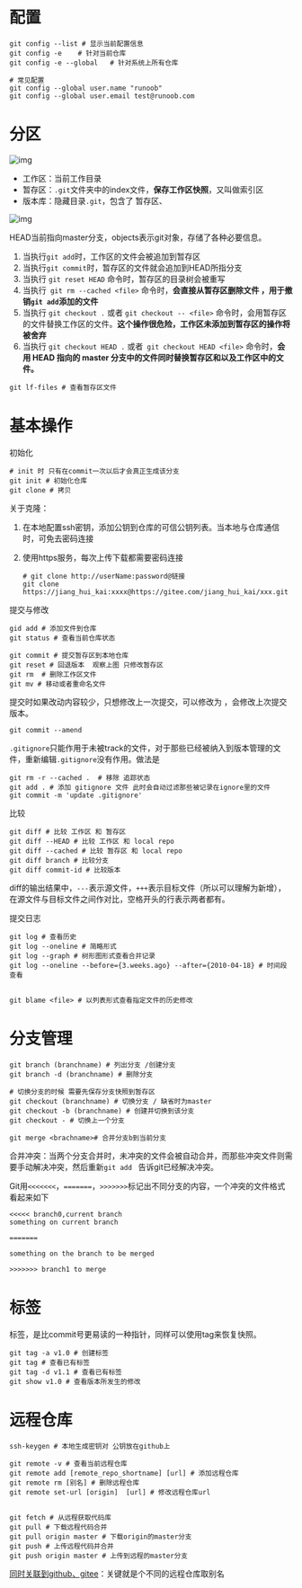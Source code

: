 # 配置

```shell
git config --list # 显示当前配置信息 
git config -e    # 针对当前仓库 
git config -e --global   # 针对系统上所有仓库

# 常见配置 
git config --global user.name "runoob"
git config --global user.email test@runoob.com
```



# 分区

![img](D:\我的坚果云\学习笔记\better\resources\git-command.jpg)



* 工作区：当前工作目录
* 暂存区：`.git`文件夹中的index文件，**保存工作区快照**，又叫做索引区 
* 版本库：隐藏目录`.git`，包含了 暂存区、



![img](D:\我的坚果云\学习笔记\better\resources\1352126739_7909.jpg)

HEAD当前指向master分支，objects表示git对象，存储了各种必要信息。



1. 当执行`git add`时，工作区的文件会被追加到暂存区 
2. 当执行`git commit`时，暂存区的文件就会追加到HEAD所指分支
3. 当执行 `git reset HEAD` 命令时，暂存区的目录树会被重写
4. 当执行` git rm --cached <file>` 命令时，**会直接从暂存区删除文件 ，用于撤销`git add`添加的文件**
5. 当执行 `git checkout .` 或者 `git checkout -- <file>` 命令时，会用暂存区的文件替换工作区的文件。**这个操作很危险，工作区未添加到暂存区的操作将被舍弃** 
6. 当执行 `git checkout HEAD .` 或者` git checkout HEAD <file>` 命令时，**会用 HEAD 指向的 master 分支中的文件同时替换暂存区和以及工作区中的文件。**



```shell
git lf-files # 查看暂存区文件
```



# 基本操作

初始化 

```shell
# init 时 只有在commit一次以后才会真正生成该分支 
git init # 初始化仓库 
git clone # 拷贝 
```

关于克隆：

1. 在本地配置ssh密钥，添加公钥到仓库的可信公钥列表。当本地与仓库通信时，可免去密码连接

2. 使用https服务，每次上传下载都需要密码连接

   ```shell
   # git clone http://userName:password@链接
   git clone https://jiang_hui_kai:xxxx@https://gitee.com/jiang_hui_kai/xxx.git
   ```

   

提交与修改

```shell
gid add # 添加文件到仓库 
git status # 查看当前仓库状态 

git commit # 提交暂存区到本地仓库
git reset # 回退版本  观察上图 只修改暂存区
git rm  # 删除工作区文件 
git mv # 移动或者重命名文件
```



提交时如果改动内容较少，只想修改上一次提交，可以修改为 ，会修改上次提交版本。

```shell
git commit --amend  
```





`.gitignore`只能作用于未被track的文件，对于那些已经被纳入到版本管理的文件，重新编辑`.gitignore`没有作用。做法是

```shell
git rm -r --cached .  # 移除 追踪状态
git add . # 添加 gitignore 文件 此时会自动过滤那些被记录在ignore里的文件 
git commit -m 'update .gitignore' 
```





比较

```shell
git diff # 比较 工作区 和 暂存区 
git diff --HEAD # 比较 工作区 和 local repo
git diff --cached # 比较 暂存区 和 local repo 
git diff branch # 比较分支 
git diff commit-id # 比较版本
```

diff的输出结果中，`---`表示源文件，`+++`表示目标文件（所以可以理解为新增），在源文件与目标文件之间作对比，空格开头的行表示两者都有。





提交日志 

```shell
git log # 查看历史 
git log --oneline # 简略形式 
git log --graph # 树形图形式查看合并记录
git log --oneline --before={3.weeks.ago} --after={2010-04-18} # 时间段查看 


git blame <file> # 以列表形式查看指定文件的历史修改
```



# 分支管理

```shell
git branch (branchname) # 列出分支 /创建分支 
git branch -d (branchname) # 删除分支

# 切换分支的时候 需要先保存分支快照到暂存区 
git checkout (branchname) # 切换分支 / 缺省时为master
git checkout -b (branchname) # 创建并切换到该分支 
git checkout - # 切换上一个分支 

git merge <brachname># 合并分支b到当前分支 
```



合并冲突：当两个分支合并时，未冲突的文件会被自动合并，而那些冲突文件则需要手动解决冲突，然后重新`git add ` 告诉git已经解决冲突。

Git用`<<<<<<<`，`=======`，`>>>>>>>`标记出不同分支的内容，一个冲突的文件格式看起来如下

```
<<<<< branch0,current branch 
something on current branch 

=======

something on the branch to be merged 

>>>>>>> branch1 to merge 
```





# 标签

标签，是比commit号更易读的一种指针，同样可以使用tag来恢复快照。

```shell
git tag -a v1.0 # 创建标签 
git tag # 查看已有标签 
git tag -d v1.1 # 查看已有标签
git show v1.0 # 查看版本所发生的修改 
```

# 远程仓库

```shell
ssh-keygen # 本地生成密钥对 公钥放在github上 

git remote -v # 查看当前远程仓库 
git remote add [remote_repo_shortname] [url] # 添加远程仓库 
git remote rm [别名] # 删除远程仓库 
git remote set-url [origin]  [url] # 修改远程仓库url


git fetch # 从远程获取代码库 
git pull # 下载远程代码合并 
git pull origin master # 下载origin的master分支
git push # 上传远程代码并合并
git push origin master # 上传到远程的master分支
```



[同时关联到github、gitee](https://www.runoob.com/git/git-gitee.html)：关键就是个不同的远程仓库取别名 

​	
